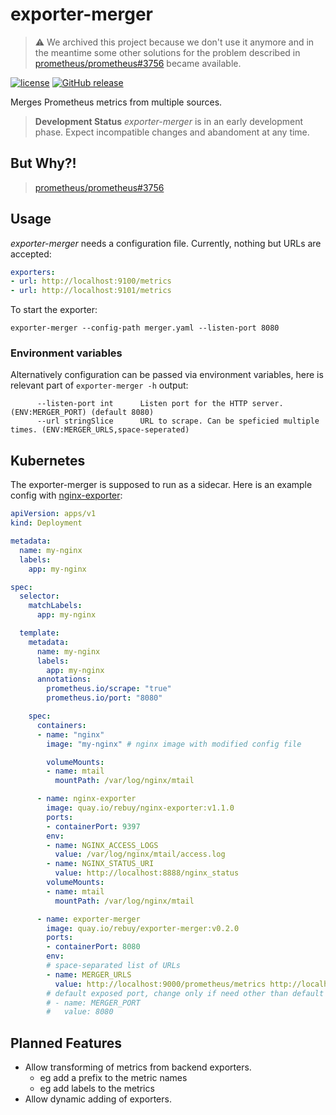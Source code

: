 # exporter-merger

> :warning: We archived this project because we don't use it anymore and in
> the meantime some other solutions for the problem described in
> [prometheus/prometheus#3756](https://github.com/prometheus/prometheus/issues/3756)
> became available.

[![license](https://img.shields.io/github/license/rebuy-de/exporter-merger.svg)]()
[![GitHub release](https://img.shields.io/github/release/rebuy-de/exporter-merger.svg)]()

Merges Prometheus metrics from multiple sources.

> **Development Status** *exporter-merger* is in an early development phase.
> Expect incompatible changes and abandoment at any time.

## But Why?!

> [prometheus/prometheus#3756](https://github.com/prometheus/prometheus/issues/3756)

## Usage

*exporter-merger* needs a configuration file. Currently, nothing but URLs are accepted:

```yaml
exporters:
- url: http://localhost:9100/metrics
- url: http://localhost:9101/metrics
```

To start the exporter:

```
exporter-merger --config-path merger.yaml --listen-port 8080
```

### Environment variables

Alternatively configuration can be passed via environment variables, here is relevant part of `exporter-merger -h` output:
```
      --listen-port int      Listen port for the HTTP server. (ENV:MERGER_PORT) (default 8080)
      --url stringSlice      URL to scrape. Can be speficied multiple times. (ENV:MERGER_URLS,space-seperated)

```

## Kubernetes

The exporter-merger is supposed to run as a sidecar. Here is an example config with [nginx-exporter](https://github.com/rebuy-de/nginx-exporter):

```yaml
apiVersion: apps/v1
kind: Deployment

metadata:
  name: my-nginx
  labels:
    app: my-nginx

spec:
  selector:
    matchLabels:
      app: my-nginx

  template:
    metadata:
      name: my-nginx
      labels:
        app: my-nginx
      annotations:
        prometheus.io/scrape: "true"
        prometheus.io/port: "8080"

    spec:
      containers:
      - name: "nginx"
        image: "my-nginx" # nginx image with modified config file

        volumeMounts:
        - name: mtail
          mountPath: /var/log/nginx/mtail

      - name: nginx-exporter
        image: quay.io/rebuy/nginx-exporter:v1.1.0
        ports:
        - containerPort: 9397
        env:
        - name: NGINX_ACCESS_LOGS
          value: /var/log/nginx/mtail/access.log
        - name: NGINX_STATUS_URI
          value: http://localhost:8888/nginx_status
        volumeMounts:
        - name: mtail
          mountPath: /var/log/nginx/mtail

      - name: exporter-merger
        image: quay.io/rebuy/exporter-merger:v0.2.0
        ports:
        - containerPort: 8080
        env:
        # space-separated list of URLs
        - name: MERGER_URLS
          value: http://localhost:9000/prometheus/metrics http://localhost:9397/metrics
        # default exposed port, change only if need other than default 8080
        # - name: MERGER_PORT
        #   value: 8080
```

## Planned Features

* Allow transforming of metrics from backend exporters.
  * eg add a prefix to the metric names
  * eg add labels to the metrics
* Allow dynamic adding of exporters.
